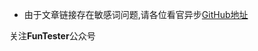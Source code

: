 * 由于文章链接存在敏感词问题,请各位看官异步[GitHub地址](https://github.com/JunManYuanLong/FunTester/blob/okay/document/article.markdown)

关注**FunTester**公众号
